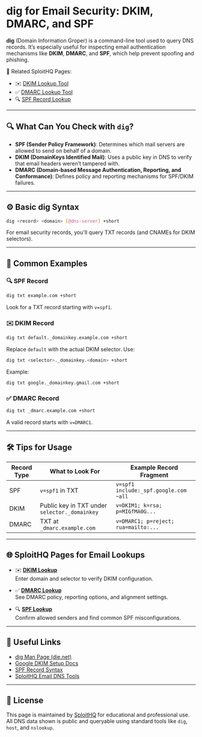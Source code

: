 # dig for Email Security: DKIM, DMARC, and SPF

**dig** (Domain Information Groper) is a command-line tool used to query DNS records. It’s especially useful for inspecting email authentication mechanisms like **DKIM**, **DMARC**, and **SPF**, which help prevent spoofing and phishing.

🔗 Related SploitHQ Pages:  
- ✉️ [DKIM Lookup Tool](https://sploithq.com/dkim)  
- ✅ [DMARC Lookup Tool](https://sploithq.com/dmarc)  
- 🔍 [SPF Record Lookup](https://sploithq.com/spf)

---

## 🔍 What Can You Check with `dig`?

- **SPF (Sender Policy Framework)**: Determines which mail servers are allowed to send on behalf of a domain.
- **DKIM (DomainKeys Identified Mail)**: Uses a public key in DNS to verify that email headers weren’t tampered with.
- **DMARC (Domain-based Message Authentication, Reporting, and Conformance)**: Defines policy and reporting mechanisms for SPF/DKIM failures.

---

## ⚙️ Basic dig Syntax

```bash
dig <record> <domain> [@dns-server] +short
```

For email security records, you'll query TXT records (and CNAMEs for DKIM selectors).

---

## 🧰 Common Examples

### 🔍 SPF Record
```bash
dig txt example.com +short
```

Look for a TXT record starting with `v=spf1`.

### ✉️ DKIM Record
```bash
dig txt default._domainkey.example.com +short
```

Replace `default` with the actual DKIM selector. Use:

```bash
dig txt <selector>._domainkey.<domain> +short
```

Example:
```bash
dig txt google._domainkey.gmail.com +short
```

### ✅ DMARC Record
```bash
dig txt _dmarc.example.com +short
```

A valid record starts with `v=DMARC1`.

---

## 🛠 Tips for Usage

| Record Type | What to Look For                           | Example Record Fragment                  |
|-------------|---------------------------------------------|------------------------------------------|
| SPF         | `v=spf1` in TXT                             | `v=spf1 include:_spf.google.com ~all`    |
| DKIM        | Public key in TXT under `selector._domainkey` | `v=DKIM1; k=rsa; p=MIGfMA0G...`          |
| DMARC       | TXT at `_dmarc.example.com`                 | `v=DMARC1; p=reject; rua=mailto:...`     |

---

## 🌐 SploitHQ Pages for Email Lookups

- ✉️ **[DKIM Lookup](https://sploithq.com/dkim)**  
  Enter domain and selector to verify DKIM configuration.

- ✅ **[DMARC Lookup](https://sploithq.com/dmarc)**  
  See DMARC policy, reporting options, and alignment settings.

- 🔍 **[SPF Lookup](https://sploithq.com/spf)**  
  Confirm allowed senders and find common SPF misconfigurations.

---

## 🔗 Useful Links

- [dig Man Page (die.net)](https://linux.die.net/man/1/dig)
- [Google DKIM Setup Docs](https://support.google.com/a/answer/174124)
- [SPF Record Syntax](https://www.openspf.org/SPF_Record_Syntax)
- [SploitHQ Email DNS Tools](https://sploithq.com/tools)

---

## 📄 License

This page is maintained by [SploitHQ](https://sploithq.com) for educational and professional use. All DNS data shown is public and queryable using standard tools like `dig`, `host`, and `nslookup`.
